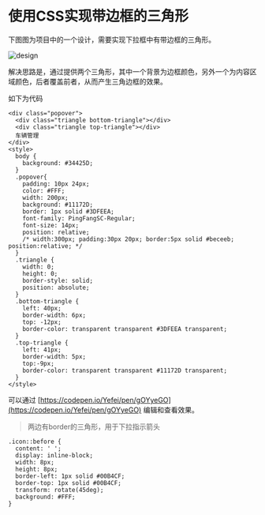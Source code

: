 # 使用CSS实现带边框的三角形

下图图为项目中的一个设计，需要实现下拉框中有带边框的三角形。

![design](./images/design.png)

解决思路是，通过提供两个三角形，其中一个背景为边框颜色，另外一个为内容区域颜色，后者覆盖前者，从而产生三角边框的效果。

如下为代码 

```
<div class="popover">
  <div class="triangle bottom-triangle"></div>
  <div class="triangle top-triangle"></div>
  车辆管理
</div>
<style>
  body {
    background: #34425D;
  }
  .popover{
    padding: 10px 24px;
    color: #FFF;
    width: 200px;
    background: #11172D;
    border: 1px solid #3DFEEA;
    font-family: PingFangSC-Regular;
    font-size: 14px;
    position: relative;
    /* width:300px; padding:30px 20px; border:5px solid #beceeb; position:relative; */
  }
  .triangle {
    width: 0;
    height: 0;
    border-style: solid;
    position: absolute;
  }
  .bottom-triangle {
    left: 40px;
    border-width: 6px;
    top: -12px;
    border-color: transparent transparent #3DFEEA transparent;
  }
  .top-triangle {
    left: 41px;
    border-width: 5px;
    top:-9px;
    border-color: transparent transparent #11172D transparent;
  }
</style>
```

可以通过 [https://codepen.io/Yefei/pen/gOYyeGO](https://codepen.io/Yefei/pen/gOYyeGO) 编辑和查看效果。



> 两边有border的三角形，用于下拉指示箭头

```
.icon::before {
  content: ' ';
  display: inline-block;
  width: 8px;
  height: 8px;
  border-left: 1px solid #00B4CF;
  border-top: 1px solid #00B4CF;
  transform: rotate(45deg);
  background: #FFF;
}
```